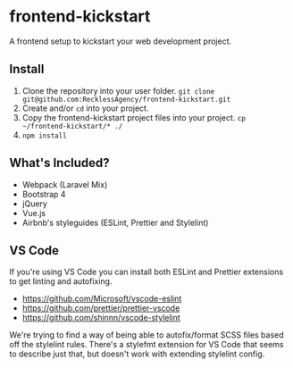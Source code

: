 # frontend-kickstart

A frontend setup to kickstart your web development project.

## Install

1. Clone the repository into your user folder. `git clone git@github.com:RecklessAgency/frontend-kickstart.git`
2. Create and/or `cd` into your project.
3. Copy the frontend-kickstart project files into your project. `cp ~/frontend-kickstart/* ./`
4. `npm install`

## What's Included?

- Webpack (Laravel Mix)
- Bootstrap 4
- jQuery
- Vue.js
- Airbnb's styleguides (ESLint, Prettier and Stylelint)

## VS Code

If you're using VS Code you can install both ESLint and Prettier extensions to get linting and autofixing.

- https://github.com/Microsoft/vscode-eslint
- https://github.com/prettier/prettier-vscode
- https://github.com/shinnn/vscode-stylelint

We're trying to find a way of being able to autofix/format SCSS files based off the stylelint rules. There's a stylefmt extension for VS Code that seems to describe just that, but doesn't work with extending stylelint config.
